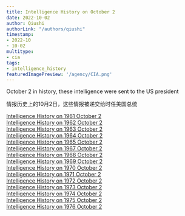 ```yaml
---
title: Intelligence History on October 2
date: 2022-10-02
author: Qiushi 
authorLink: "/authors/qiushi"
timestamp: 
- 2022-10
- 10-02
multitype: 
- cia
tags: 
- intelligence_history
featuredImagePreview: '/agency/CIA.png'
---
```



October 2 in history, these intelligence were sent to the US president

情报历史上的10月2日，这些情报被递交给时任美国总统

<!--more-->







[Intelligence History on 1961 October 2](/dailybrief/1961-10-02)   
[Intelligence History on 1962 October 2](/dailybrief/1962-10-02)   
[Intelligence History on 1963 October 2](/dailybrief/1963-10-02)   
[Intelligence History on 1964 October 2](/dailybrief/1964-10-02)   
[Intelligence History on 1965 October 2](/dailybrief/1965-10-02)   
[Intelligence History on 1967 October 2](/dailybrief/1967-10-02)   
[Intelligence History on 1968 October 2](/dailybrief/1968-10-02)   
[Intelligence History on 1969 October 2](/dailybrief/1969-10-02)   
[Intelligence History on 1970 October 2](/dailybrief/1970-10-02)   
[Intelligence History on 1971 October 2](/dailybrief/1971-10-02)   
[Intelligence History on 1972 October 2](/dailybrief/1972-10-02)   
[Intelligence History on 1973 October 2](/dailybrief/1973-10-02)   
[Intelligence History on 1974 October 2](/dailybrief/1974-10-02)   
[Intelligence History on 1975 October 2](/dailybrief/1975-10-02)   
[Intelligence History on 1976 October 2](/dailybrief/1976-10-02)   
